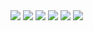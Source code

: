
<img class=repocard src="https://github-readme-stats.vercel.app/api/pin/?username=BoszGTec&repo=Bkeyboard-Full-Pb&show_owner=True&border_color=000">


<img class=repocard src="https://github-readme-stats.vercel.app/api/pin/?username=BoszGTec&repo=phishing-mock&show_owner=True&border_color=000">


<img class=repocard src="https://github-readme-stats.vercel.app/api/pin/?username=BoszGTec&repo=Glow-Gen-Tool&show_owner=True&border_color=000">


<img class=repocard src="https://github-readme-stats.vercel.app/api/pin/?username=BoszGTec&repo=Text-Style-Gen-Tool&show_owner=True&border_color=000">


<img class=repocard src="https://github-readme-stats.vercel.app/api/pin/?username=BoszGTec&repo=Liveworksheet-Show-Select_ans&show_owner=True&border_color=000">


<img class=repocard src="https://github-readme-stats.vercel.app/api/pin/?username=BoszGTec&repo=XOX-CGame&show_owner=True&border_color=000">
